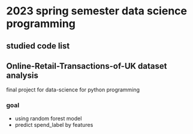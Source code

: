 # 2023 spring semester data science programming
studied code list
- 



## Online-Retail-Transactions-of-UK dataset analysis
  final project for data-science for python programming

### goal
- using random forest model
- predict spend_label by features
  
  
